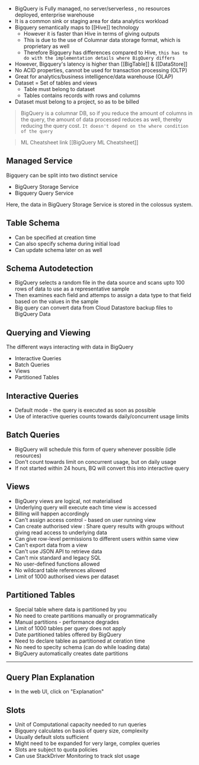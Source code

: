 - BigQuery is Fully managed, no server/serverless , no resources deployed, enterprise warehouse
- It is a common sink or staging area for data analytics workload
- Bigquery semantically maps to [[Hive]] technology
	- However it is faster than Hive in terms of giving outputs
	- This is due to the use of Columnar data storage format, which is proprietary as well
	- Therefore Bigquery has differences compared to Hive, `this has to do with the implementation details where BigQuery differs`
- However, Bigquery's latency is higher than [[BigTable]] & [[DataStore]]
- No ACID properties, cannot be used for transaction processing (OLTP)
- Great for analytics/business intelligence/data warehouse (OLAP)
- Dataset = Set of tables and views
	- Table must belong to dataset
	- Tables contains records with rows and columns
- Dataset must belong to a project, so as to be billed

> BigQuery is a columnar DB, so if you reduce the amount of columns in the query, the amount of data processed reduces as well, thereby reducing the query cost. `It doesn't depend on the where condition of the query`

> ML Cheatsheet link [[BigQuery ML Cheatsheet]]

## Managed Service

Bigquery can be split into two distinct service
- BigQuery Storage Service
- Bigquery Query Service

Here, the data in BigQuery Storage Service is stored in the colossus system.

## Table Schema 

- Can be specified at creation time
- Can also specify schema during initial load
- Can update schema later on as well

## Schema Autodetection

- BigQuery selects a random file in the data source and scans upto 100 rows of data to use as a representative sample
- Then examines each field and attemps to assign a data type to that field based on the values in the sample
- Big query can convert data from Cloud Datastore backup files to BigQuery Data

## Querying and Viewing

The different ways interacting with data in BigQuery
- Interactive Queries
- Batch Queries
- Views
- Partitioned Tables

## Interactive Queries

- Default mode - the query is executed as soon as possible
- Use of interactive queries counts towards daily/concurrent usage limits

## Batch Queries

- BigQuery will schedule this form of query whenever possible (idle resources)
- Don't count towards limit on concurrent usage, but on daily usage
- If not started within 24 hours, BQ will convert this into interactive query

## Views

- BigQuery views are logical, not materialised
- Underlying query will execute each time view is accessed
- Billing will happen accordingly
- Can't assign access control - based on user running view
- Can create authorised view : Share query results with groups without giving read access to underlying data 
- Can give row-level permissions to different users within same view
- Can't export data from a view
- Can't use JSON API to retrieve data
- Can't mix standard and legacy SQL
- No user-defined functions allowed
- No wildcard table references allowed
- Limit of 1000 authorised views per dataset

## Partitioned Tables

- Special table where data is partitioned by you
- No need to create partitions manually or programmatically
- Manual partitions - performance degrades
- Limit of 1000 tables per query does not apply
- Date partitioned tables offered by BigQuery
- Need to declare tablee as partitioned at ceration time
- No need to specity schema (can do while loading data)
- BigQuery automatically creates date partitions 
	
---

## Query Plan Explanation

- In the web UI, click on "Explanation"

## Slots 

- Unit of Computational capacity needed to run queries 
- Bigquery calculates on basis of query size, complexity
- Usually default slots sufficient
- Might need to be expanded for very large, complex queries
- Slots are subject to quota policies
- Can use StackDriver Monitoring to track slot usage